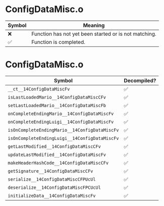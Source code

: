 # ConfigDataMisc.o
| Symbol | Meaning 
| ------------- | ------------- 
| :x: | Function has not yet been started or is not matching. 
| :white_check_mark: | Function is completed. 


# ConfigDataMisc.o
| Symbol | Decompiled? |
| ------------- | ------------- |
| `__ct__14ConfigDataMiscFv` | :white_check_mark: |
| `isLastLoadedMario__14ConfigDataMiscCFv` | :white_check_mark: |
| `setLastLoadedMario__14ConfigDataMiscFb` | :white_check_mark: |
| `onCompleteEndingMario__14ConfigDataMiscFv` | :white_check_mark: |
| `onCompleteEndingLuigi__14ConfigDataMiscFv` | :white_check_mark: |
| `isOnCompleteEndingMario__14ConfigDataMiscFv` | :white_check_mark: |
| `isOnCompleteEndingLuigi__14ConfigDataMiscFv` | :white_check_mark: |
| `getLastModified__14ConfigDataMiscCFv` | :white_check_mark: |
| `updateLastModified__14ConfigDataMiscFv` | :white_check_mark: |
| `makeHeaderHashCode__14ConfigDataMiscCFv` | :white_check_mark: |
| `getSignature__14ConfigDataMiscCFv` | :white_check_mark: |
| `serialize__14ConfigDataMiscCFPUcUl` | :white_check_mark: |
| `deserialize__14ConfigDataMiscFPCUcUl` | :white_check_mark: |
| `initializeData__14ConfigDataMiscFv` | :white_check_mark: |
